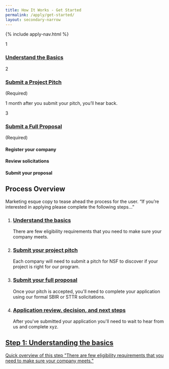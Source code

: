 ```yaml
---
title: How It Works - Get Started
permalink: /apply/get-started/
layout: secondary-narrow
---
```

{% include apply-nav.html %}
<div class="apply-timeline apply-timeline--expanded-1">
<div class="apply-timeline__block">
            <div class="apply-timeline__number">1</div>
            <div class="apply-timeline__main">
              <div class="apply-timeline__content">
                <h3 class="apply-timeline__title">
                  <a href="/patterns/04-pages-08-apply-00-apply-1/04-pages-08-apply-00-apply-1.rendered.html">
                    Understand the Basics
                  </a>
                </h3>
              </div>
            </div>
          </div>
          <div class="apply-timeline__desc">
          </div>
          <div class="apply-timeline__block">
            <div class="apply-timeline__number">2</div>
            <div class="apply-timeline__main">
              <div class="apply-timeline__content">
                <h3 class="apply-timeline__title">
                  <a href="/patterns/04-pages-08-apply-00-apply-2/04-pages-08-apply-00-apply-2.rendered.html">
                    Submit a Project Pitch
                  </a>
                </h3>
                <div class="apply-timeline__required">(Required)</div>
              </div>
            </div>
          </div>
          <div class="apply-timeline__desc">
            <p>1 month after you submit your pitch, you’ll hear back.</p>
          </div>
          <div class="apply-timeline__block apply-timeline__block--expanded">
            <div class="apply-timeline__number">3</div>
            <div class="apply-timeline__main">
              <div class="apply-timeline__content">
                <h3 class="apply-timeline__title">
                  <a href="/patterns/04-pages-08-apply-00-apply-3/04-pages-08-apply-00-apply-3.rendered.html">
                    Submit a Full Proposal
                  </a>
                </h3>
                <div class="apply-timeline__required">(Required)</div>
              </div>
              <div class="apply-timeline__content">
                <h4 class="apply-timeline__subtitle">Register your company</h4>
              </div>
              <div class="apply-timeline__content">
                <h4 class="apply-timeline__subtitle">Review solicitations</h4>
              </div>
              <div class="apply-timeline__content">
                <h4 class="apply-timeline__subtitle">Submit your proposal</h4>
              </div>
            </div>
          </div>
</div>

 <section class="usa-section full-bleed-bg" markdown="0">
          <h2>Process Overview</h2>
          <p class="text-medium">Marketing esque copy to tease ahead the process for the user. “If you’re interested in applying please complete the following steps…”</p>
          <ol class="apply-list">
            <li>
              <h3>
                <a href="/patterns/04-pages-08-apply-00-apply-1/04-pages-08-apply-00-apply-1.rendered.html">
                  Understand the basics
                </a>
              </h3>
              <p>There are few eligibility requirements that you need to make sure your company meets.</p>
            </li>
            <li>
              <h3>
                <a href="/patterns/04-pages-08-apply-00-apply-2/04-pages-08-apply-00-apply-2.rendered.html">
                  Submit your project pitch
                </a>
              </h3>
              <p>Each company will need to submit a pitch for NSF to discover if your project is right for our program.</p>
            </li>
            <li>
              <h3>
                <a href="/patterns/04-pages-08-apply-00-apply-3/04-pages-08-apply-00-apply-3.rendered.html">
                  Submit your full proposal
                </a>
              </h3>
              <p>Once your pitch is accepted, you'll need to complete your application using our formal SBIR or STTR solicitations.</p>
            </li>
            <li>
              <h3>
                <a href="/patterns/04-pages-08-apply-00-apply-4/04-pages-08-apply-00-apply-4.rendered.html">
                  Application review, decision, and next steps
                </a>
              </h3>
              <p>After you've submitted your application you'll need to wait to hear from us and complete xyz.</p>
            </li>
          </ol>
          <div class="step-banner">
            <a class="step-banner__content" href="/patterns/04-pages-08-apply-00-apply-1/04-pages-08-apply-00-apply-1.rendered.html">
              <h2>Step 1: Understanding the basics</h2>
              <p>Quick overview of this step "There are few eligibility requirements that you need to make sure your company meets."</p>
            </a>
          </div>
        </section>
</div>
</div>
